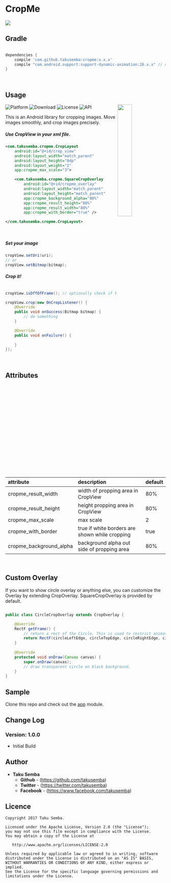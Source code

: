 # CropMe

<img src="https://github.com/TakuSemba/CropMe/blob/master/arts/logo.png">

## Gradle

```groovy

dependencies {
    compile 'com.github.takusemba:cropme:x.x.x'
    compile "com.android.support:support-dynamic-animation:26.x.x" // need to be more than 26
}

```
<br/>

## Usage

<img src="https://github.com/TakuSemba/CropMe/blob/master/arts/crop.gif" align="right" width="30%">

![Platform](http://img.shields.io/badge/platform-android-green.svg?style=flat)
![Download](https://api.bintray.com/packages/takusemba/maven/cropme/images/download.svg)
![License](https://img.shields.io/badge/License-Apache%202.0-blue.svg)
![API](https://img.shields.io/badge/API-16%2B-brightgreen.svg?style=flat)

This is an Android library for cropping images. Move images smoothly, and crop images precisely.

##### Use CropView in your xml file.

```xml
<com.takusemba.cropme.CropLayout
    android:id="@+id/crop_view"
    android:layout_width="match_parent"
    android:layout_height="0dp"
    android:layout_weight="2"
    app:cropme_max_scale="3">

    <com.takusemba.cropme.SquareCropOverlay
        android:id="@+id/cropme_overlay"
        android:layout_width="match_parent"
        android:layout_height="match_parent"
        app:cropme_background_alpha="80%"
        app:cropme_result_height="80%"
        app:cropme_result_width="80%"
        app:cropme_with_border="true" />

</com.takusemba.cropme.CropLayout>

```

<br/>

##### Set your image

```java
cropView.setUri(uri);
// or
cropView.setBitmap(bitmap);
```

##### Crop it!

```java

cropView.isOffOfFrame(); // optionally check if the image is off of the frame.

cropView.crop(new OnCropListener() {
    @Override
    public void onSuccess(Bitmap bitmap) {
        // do something
    }

    @Override
    public void onFailure() {
        
    }
});
```

<br/>

## Attributes

| attribute | description | default |
|:---|:---|:---|
| cropme_result_width | width of propping area in CropView | 80% |
| cropme_result_height | height propping area in CropView | 80% |
| cropme_max_scale | max scale | 2 |
| cropme_with_border | true if white borders are shown while cropping | true |
| cropme_background_alpha | background alpha out side of propping area | 80% |

<br/>

## Custom Overlay

If you want to show circle overlay or anything else, you can customize the Overlay by extending CropOverlay.
SquareCropOverlay is provided by default.

```java

public class CircleCropOverlay extends CropOverlay {

    @Override
    RectF getFrame() {
        // return a rect of the Circle. This is used to restrict animations, and also to crop the image.
        return RectF(circleLeftEdge, circleTopEdge, circleRightEdge, circleBottomEdge);
    }
    
    @Override
    protected void onDraw(Canvas canvas) {
        super.onDraw(canvas);
        // draw transparent circle on black background.
    }
}

```

## Sample
Clone this repo and check out the [app](https://github.com/TakuSemba/CropMe/tree/master/app) module.

## Change Log

### Version: 1.0.0

  * Initial Build


## Author

* **Taku Semba**
    * **Github** - (https://github.com/takusemba)
    * **Twitter** - (https://twitter.com/takusemba)
    * **Facebook** - (https://www.facebook.com/takusemba)

## Licence
```
Copyright 2017 Taku Semba.

Licensed under the Apache License, Version 2.0 (the "License");
you may not use this file except in compliance with the License.
You may obtain a copy of the License at

   http://www.apache.org/licenses/LICENSE-2.0

Unless required by applicable law or agreed to in writing, software
distributed under the License is distributed on an "AS IS" BASIS,
WITHOUT WARRANTIES OR CONDITIONS OF ANY KIND, either express or implied.
See the License for the specific language governing permissions and
limitations under the License.
```
